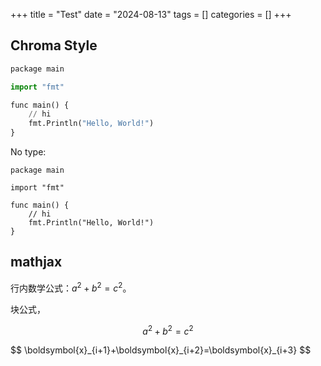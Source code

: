 +++
title = "Test"
date = "2024-08-13"
tags = []
categories = []
+++

## Chroma Style

```py
package main

import "fmt"

func main() {
	// hi
	fmt.Println("Hello, World!")
}
```

No type:

```
package main

import "fmt"

func main() {
	// hi
	fmt.Println("Hello, World!")
}
```

## mathjax

行内数学公式：$a^2 + b^2 = c^2$。

块公式，

$$
a^2 + b^2 = c^2
$$

<div>
$$
\boldsymbol{x}_{i+1}+\boldsymbol{x}_{i+2}=\boldsymbol{x}_{i+3}
$$
</div>
